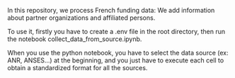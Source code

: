 In this repository, we process French funding data:
We add information about partner organizations and affiliated persons.

To use it, firstly you have to create a .env file in the root directory,
then run the notebook collect_data_from_source.ipynb.

When you use the python notebook, you have to select the data source (ex: ANR, ANSES...) at the beginning, and you just have to execute each cell to obtain a standardized format for all the sources.

